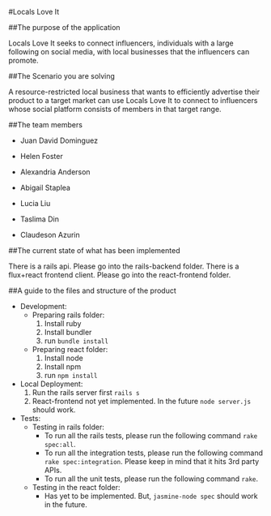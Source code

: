 #Locals Love It

##The purpose of the application

Locals Love It seeks to connect influencers, individuals with a large following on social media, with local businesses that the influencers can promote.



##The Scenario you are solving

A resource-restricted local business that wants to efficiently advertise their product to a target market can use Locals Love It to connect to influencers whose  social platform consists of members in that target range. 



##The team members

* Juan David Dominguez

* Helen Foster 

* Alexandria Anderson

* Abigail Staplea

* Lucia Liu

* Taslima Din

* Claudeson Azurin

##The current state of what has been implemented

There is a rails api. Please go into the rails-backend folder.
There is a flux+react frontend client. Please go into the react-frontend folder.

##A guide to the files and structure of the product
* Development:
  * Preparing rails folder:
    1. Install ruby
    1. Install bundler
    1. run `bundle install`
  * Preparing react folder:
    1. Install node
    1. Install npm
    1. run `npm install`
* Local Deployment:
  1. Run the rails server first `rails s`
  1. React-frontend not yet implemented. In the future `node server.js` should work.
* Tests:
  * Testing in rails folder:
    * To run all the rails tests, please run the following command `rake spec:all`.
    * To run all the integration tests, please run the following command `rake spec:integration`. Please keep in mind that it hits 3rd party APIs.
    * To run all the unit tests, please run the following command `rake`.
  * Testing in the react folder:
    * Has yet to be implemented. But, `jasmine-node spec` should work in the future.

